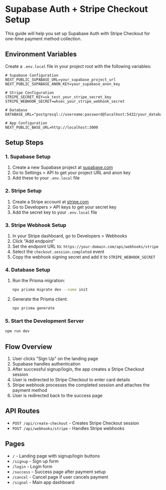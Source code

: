 # Supabase Auth + Stripe Checkout Setup

This guide will help you set up Supabase Auth with Stripe Checkout for one-time payment method collection.

## Environment Variables

Create a `.env.local` file in your project root with the following variables:

```env
# Supabase Configuration
NEXT_PUBLIC_SUPABASE_URL=your_supabase_project_url
NEXT_PUBLIC_SUPABASE_ANON_KEY=your_supabase_anon_key

# Stripe Configuration
STRIPE_SECRET_KEY=sk_test_your_stripe_secret_key
STRIPE_WEBHOOK_SECRET=whsec_your_stripe_webhook_secret

# Database
DATABASE_URL="postgresql://username:password@localhost:5432/your_database"

# App Configuration
NEXT_PUBLIC_BASE_URL=http://localhost:3000
```

## Setup Steps

### 1. Supabase Setup

1. Create a new Supabase project at [supabase.com](https://supabase.com)
2. Go to Settings > API to get your project URL and anon key
3. Add these to your `.env.local` file

### 2. Stripe Setup

1. Create a Stripe account at [stripe.com](https://stripe.com)
2. Go to Developers > API keys to get your secret key
3. Add the secret key to your `.env.local` file

### 3. Stripe Webhook Setup

1. In your Stripe dashboard, go to Developers > Webhooks
2. Click "Add endpoint"
3. Set the endpoint URL to: `https://your-domain.com/api/webhooks/stripe`
4. Select the `checkout.session.completed` event
5. Copy the webhook signing secret and add it to `STRIPE_WEBHOOK_SECRET`

### 4. Database Setup

1. Run the Prisma migration:
   ```bash
   npx prisma migrate dev --name init
   ```

2. Generate the Prisma client:
   ```bash
   npx prisma generate
   ```

### 5. Start the Development Server

```bash
npm run dev
```

## Flow Overview

1. User clicks "Sign Up" on the landing page
2. Supabase handles authentication
3. After successful signup/login, the app creates a Stripe Checkout session
4. User is redirected to Stripe Checkout to enter card details
5. Stripe webhook processes the completed session and attaches the payment method
6. User is redirected back to the success page

## API Routes

- `POST /api/create-checkout` - Creates Stripe Checkout session
- `POST /api/webhooks/stripe` - Handles Stripe webhooks

## Pages

- `/` - Landing page with signup/login buttons
- `/signup` - Sign up form
- `/login` - Login form
- `/success` - Success page after payment setup
- `/cancel` - Cancel page if user cancels payment
- `/signal` - Main app dashboard 